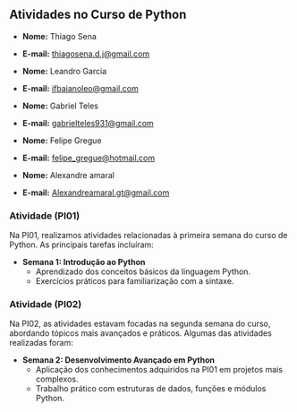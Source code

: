 ## Atividades no Curso de Python

- **Nome:** Thiago Sena
- **E-mail:** thiagosena.d.j@gmail.com

- **Nome:** Leandro Garcia
- **E-mail:** ifbaianoleo@gmail.com

- **Nome:** Gabriel Teles
- **E-mail:** gabrielteles931@gmail.com

- **Nome:** Felipe Gregue
- **E-mail:** felipe_gregue@hotmail.com

- **Nome:** Alexandre amaral
- **E-mail:** Alexandreamaral.gt@gmail.com

### Atividade (PI01)

Na PI01, realizamos atividades relacionadas à primeira semana do curso de Python. As principais tarefas incluíram:

- **Semana 1: Introdução ao Python**
  - Aprendizado dos conceitos básicos da linguagem Python.
  - Exercícios práticos para familiarização com a sintaxe.

### Atividade (PI02)

Na PI02, as atividades estavam focadas na segunda semana do curso, abordando tópicos mais avançados e práticos. Algumas das atividades realizadas foram:

- **Semana 2: Desenvolvimento Avançado em Python**
  - Aplicação dos conhecimentos adquiridos na PI01 em projetos mais complexos.
  - Trabalho prático com estruturas de dados, funções e módulos Python.

